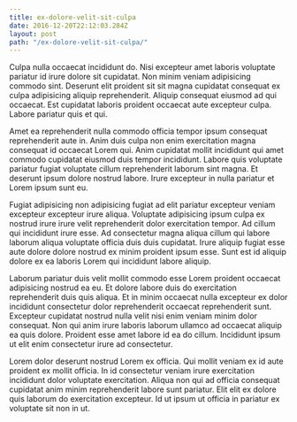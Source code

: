 ```yaml
---
title: ex-dolore-velit-sit-culpa
date: 2016-12-20T22:12:03.284Z
layout: post
path: "/ex-dolore-velit-sit-culpa/"
---
```


Culpa nulla occaecat incididunt do. Nisi excepteur amet laboris voluptate pariatur id irure dolore sit cupidatat. Non minim veniam adipisicing commodo sint. Deserunt elit proident sit sit magna cupidatat consequat ex culpa adipisicing aliquip reprehenderit. Aliquip consequat eiusmod ad qui occaecat. Est cupidatat laboris proident occaecat aute excepteur culpa. Labore pariatur quis et qui.

Amet ea reprehenderit nulla commodo officia tempor ipsum consequat reprehenderit aute in. Anim duis culpa non enim exercitation magna consequat id occaecat Lorem qui. Anim cupidatat mollit incididunt qui amet commodo cupidatat eiusmod duis tempor incididunt. Labore quis voluptate pariatur fugiat voluptate cillum reprehenderit laborum sint magna. Et deserunt ipsum dolore nostrud labore. Irure excepteur in nulla pariatur et Lorem ipsum sunt eu.

Fugiat adipisicing non adipisicing fugiat ad elit pariatur excepteur veniam excepteur excepteur irure aliqua. Voluptate adipisicing ipsum culpa ex nostrud irure irure velit reprehenderit dolor exercitation tempor. Ad cillum qui incididunt irure esse. Ad consectetur magna aliqua cillum qui labore laborum aliqua voluptate officia duis duis cupidatat. Irure aliquip fugiat esse aute dolore dolore nostrud ex minim proident ipsum esse. Sunt est id aliquip dolore ex ea laboris Lorem qui incididunt labore aliquip.

Laborum pariatur duis velit mollit commodo esse Lorem proident occaecat adipisicing nostrud ea eu. Et dolore labore duis do exercitation reprehenderit duis quis aliqua. Et in minim occaecat nulla excepteur ex dolor incididunt consectetur dolor reprehenderit occaecat reprehenderit sunt. Excepteur cupidatat nostrud nulla velit nisi enim veniam minim dolor consequat. Non qui anim irure laboris laborum ullamco ad occaecat aliquip ea quis dolore. Proident esse amet labore id ea do cillum. Incididunt ipsum ut elit enim consectetur irure ad consectetur.

Lorem dolor deserunt nostrud Lorem ex officia. Qui mollit veniam ex id aute proident ex mollit officia. In id consectetur veniam irure exercitation incididunt dolor voluptate exercitation. Aliqua non qui ad officia consequat cupidatat anim minim reprehenderit labore sunt pariatur. Elit elit ex dolore quis laborum do exercitation excepteur. Id ut ipsum ut officia in pariatur ex voluptate sit non in ut.